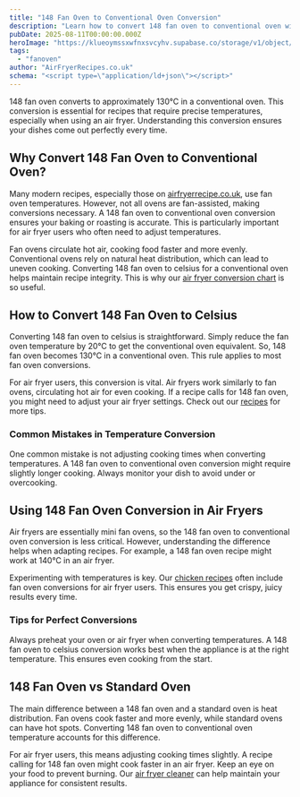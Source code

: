 ```yaml
---
title: "148 Fan Oven to Conventional Oven Conversion"
description: "Learn how to convert 148 fan oven to conventional oven with our simple guide. Perfect for air fryer users needing accurate temperature conversions."
pubDate: 2025-08-11T00:00:00.000Z
heroImage: "https://klueoymssxwfnxsvcyhv.supabase.co/storage/v1/object/public/md/148-fan-oven-to-conventional-oven-conversion-37625d45.png"
tags:
  - "fanoven"
author: "AirFryerRecipes.co.uk"
schema: "<script type=\"application/ld+json\"></script>"
---
```


<p>148 fan oven converts to approximately 130°C in a conventional oven. This conversion is essential for recipes that require precise temperatures, especially when using an air fryer. Understanding this conversion ensures your dishes come out perfectly every time.</p>

<h2>Why Convert 148 Fan Oven to Conventional Oven?</h2>
<p>Many modern recipes, especially those on <a href=https://www.airfryerrecipe.co.uk>airfryerrecipe.co.uk</a>, use fan oven temperatures. However, not all ovens are fan-assisted, making conversions necessary. A 148 fan oven to conventional oven conversion ensures your baking or roasting is accurate. This is particularly important for air fryer users who often need to adjust temperatures.</p>
<p>Fan ovens circulate hot air, cooking food faster and more evenly. Conventional ovens rely on natural heat distribution, which can lead to uneven cooking. Converting 148 fan oven to celsius for a conventional oven helps maintain recipe integrity. This is why our <a href=https://www.airfryerrecipe.co.uk/air-fryer-conversion-chart>air fryer conversion chart</a> is so useful.</p>

<h2>How to Convert 148 Fan Oven to Celsius</h2>
<p>Converting 148 fan oven to celsius is straightforward. Simply reduce the fan oven temperature by 20°C to get the conventional oven equivalent. So, 148 fan oven becomes 130°C in a conventional oven. This rule applies to most fan oven conversions.</p>
<p>For air fryer users, this conversion is vital. Air fryers work similarly to fan ovens, circulating hot air for even cooking. If a recipe calls for 148 fan oven, you might need to adjust your air fryer settings. Check out our <a href=https://www.airfryerrecipe.co.uk/recipes>recipes</a> for more tips.</p>

<h3>Common Mistakes in Temperature Conversion</h3>
<p>One common mistake is not adjusting cooking times when converting temperatures. A 148 fan oven to conventional oven conversion might require slightly longer cooking. Always monitor your dish to avoid under or overcooking.</p>

<h2>Using 148 Fan Oven Conversion in Air Fryers</h2>
<p>Air fryers are essentially mini fan ovens, so the 148 fan oven to conventional oven conversion is less critical. However, understanding the difference helps when adapting recipes. For example, a 148 fan oven recipe might work at 140°C in an air fryer.</p>
<p>Experimenting with temperatures is key. Our <a href=https://www.airfryerrecipe.co.uk/recipe-category/chicken>chicken recipes</a> often include fan oven conversions for air fryer users. This ensures you get crispy, juicy results every time.</p>

<h3>Tips for Perfect Conversions</h3>
<p>Always preheat your oven or air fryer when converting temperatures. A 148 fan oven to celsius conversion works best when the appliance is at the right temperature. This ensures even cooking from the start.</p>

<h2>148 Fan Oven vs Standard Oven</h2>
<p>The main difference between a 148 fan oven and a standard oven is heat distribution. Fan ovens cook faster and more evenly, while standard ovens can have hot spots. Converting 148 fan oven to conventional oven temperature accounts for this difference.</p>
<p>For air fryer users, this means adjusting cooking times slightly. A recipe calling for 148 fan oven might cook faster in an air fryer. Keep an eye on your food to prevent burning. Our <a href=https://www.airfryerrecipe.co.uk/air-fryer-cleaner>air fryer cleaner</a> can help maintain your appliance for consistent results.</p>